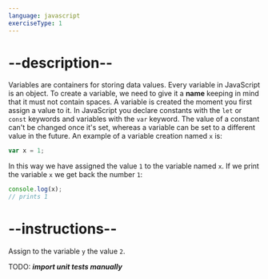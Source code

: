 ```yaml
---
language: javascript
exerciseType: 1
---
```


# --description--

Variables are containers for storing data values.
Every variable in JavaScript is an object.
To create a variable, we need to give it a **name** keeping in mind that it must not contain spaces.
A variable is created the moment you first assign a value to it.
In JavaScript you declare constants with the `let` or `const` keywords and variables with the `var` keyword.
The value of a constant can't be changed once it's set, whereas a variable can be set to a different value in the future.
An example of a variable creation named `x` is:
```javascript
var x = 1;
```
In this way we have assigned the value `1` to the variable named `x`.
If we print the variable `x` we get back the number `1`:
```javascript
console.log(x);
// prints 1
```

# --instructions--

Assign to the variable `y` the value `2`.

TODO: ___import unit tests manually___
